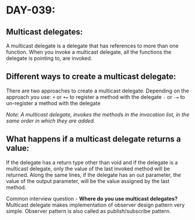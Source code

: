 # DAY-039:

## Multicast delegates:
A multicast delegate is a delegate that has references to more than one function. When you invoke a multicast delegate, all the functions the delegate is pointing to, are invoked.

## Different ways to create a multicast delegate:
There are two approaches to create a multicast delegate. Depending on the approach you use:
`+` or `+=` to register a method with the delegate
`-` or `-=` to un-register a method with the delegate

*Note: A multicast delegate, invokes the methods in the invocation list, in the same order in which they are added.*

## What happens if a multicast delegate returns a value:
If the delegate has a return type other than void and if the delegate is a multicast delegate, only the value of the last invoked method will be returned. Along the same lines, if the delegate has an out parameter, the value of the output parameter, will be the value assigned by the last method.

Common interview question - **Where do you use multicast delegates?**
Multicast delegate makes implementation of observer design pattern very simple. Observer pattern is also called as publish/subscribe pattern.